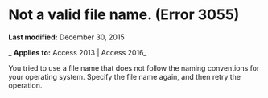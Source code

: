 
# Not a valid file name. (Error 3055)

 **Last modified:** December 30, 2015

 _ **Applies to:** Access 2013 | Access 2016_

You tried to use a file name that does not follow the naming conventions for your operating system. Specify the file name again, and then retry the operation.

